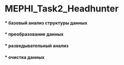 # MEPHI_Task2_Headhunter

#### * базовый анализ структуры данных
#### * преобразование данных
#### * разведывательный анализ
#### * очистка данных
